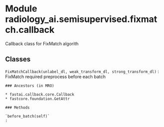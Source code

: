 Module radiology_ai.semisupervised.fixmatch.callback
====================================================
Callback class for FixMatch algorith

Classes
-------

`FixMatchCallback(unlabel_dl, weak_transform_dl, strong_transform_dl)`
:   FixMatch required preprocess before each batch

    ### Ancestors (in MRO)

    * fastai.callback.core.Callback
    * fastcore.foundation.GetAttr

    ### Methods

    `before_batch(self)`
    :
